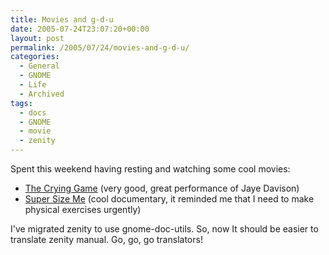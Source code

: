 ```yaml
---
title: Movies and g-d-u
date: 2005-07-24T23:07:20+00:00
layout: post
permalink: /2005/07/24/movies-and-g-d-u/
categories:
  - General
  - GNOME
  - Life
  - Archived
tags:
  - docs
  - GNOME
  - movie
  - zenity
---
```

Spent this weekend having resting and watching some cool movies:

  * [The Crying Game](http://www.imdb.com/title/tt0104036/) (very good, great
  performance of Jaye Davison)
  * [Super Size Me](http://www.imdb.com/title/tt0390521/) (cool documentary, it
  reminded me that I need to make physical exercises urgently)

I've migrated zenity to use gnome-doc-utils. So, now It should be easier to
translate zenity manual. Go, go, go translators!
